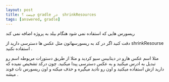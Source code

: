 ```yaml
---
layout: post
title: ‫shrinkResources  در gradle چیست ؟
tags: [answered, gradle]
---
```




<!-- comment #653673879 -->
ریسورس هایی که استفاده نمی شود هنگام بیلد به پروژه اضافه نمی کند
<!-- comment #654432043 -->

دقت کنید اگر در کد به ریسورسهاتون مثل عکس ها دسترسی دارید از shrinkResourse استفاده نکنید .

مثلا اسم عکس هارو در دیتابیس سیو کردید و مثلا از طریق دستورات مربوطه اسم رو تبدیل به ادرس میکنید و به عکس دسترسی پیدا میکنید.
چون درکد تشخیص نمیده که دارید ازش استفاده میکنید و اون رو نادید میگیره و حذف میکنه و اون ریسورس نات فوند میشه .
